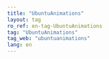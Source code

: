 ```yaml
---
title: "UbuntuAnimations"
layout: tag
ro_ref: en-tag-UbuntuAnimations
tag: "UbuntuAnimations"
tag_web: "ubuntuanimations"
lang: en
---
```

